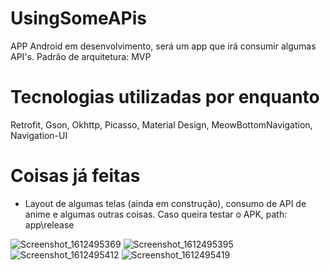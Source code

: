 # UsingSomeAPis

APP Android em desenvolvimento, será um app que irá consumir algumas API's. Padrão de arquitetura: MVP

# Tecnologias utilizadas por enquanto
Retrofit, Gson, Okhttp, Picasso, Material Design, MeowBottomNavigation, Navigation-UI

# Coisas já feitas

- Layout de algumas telas (ainda em construção), consumo de API de anime e algumas outras coisas. 
Caso queira testar o APK, path: app\release

![Screenshot_1612495369](https://user-images.githubusercontent.com/45019357/106986404-0e4b7880-674a-11eb-9ec6-9d55aaf70b81.png)
![Screenshot_1612495395](https://user-images.githubusercontent.com/45019357/106986528-4bb00600-674a-11eb-8d01-784870e458e9.png)
![Screenshot_1612495412](https://user-images.githubusercontent.com/45019357/106986532-4d79c980-674a-11eb-8c45-8bce05e63c77.png)
![Screenshot_1612495419](https://user-images.githubusercontent.com/45019357/106986533-4f438d00-674a-11eb-9e3a-42866bc85d11.png)
